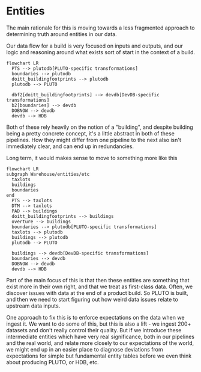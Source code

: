 # Entities

The main rationale for this is moving towards a less fragmented approach to determining truth around entities in our data.

Our data flow for a build is very focused on inputs and outputs, and our logic and reasoning around what exists sort of start in the context of a build.

```mermaid
flowchart LR
  PTS --> plutodb[PLUTO-specific transformations]
  boundaries --> plutodb
  doitt_buildingfootprints --> plutodb
  plutodb --> PLUTO

  dbf2[doitt_buildingfootprints] --> devdb[DevDB-specific transformations]
  b2[boundaries] --> devdb
  DOBNOW --> devdb
  devdb --> HDB
```

Both of these rely heavily on the notion of a "building", and despite building being a pretty concrete concept, it's a little abstract in both of these pipelines. How they might differ from one pipeline to the next also isn't immediately clear, and can end up in redundancies.

Long term, it would makes sense to move to something more like this

```mermaid
flowchart LR
subgraph Warehouse/entities/etc
  taxlots
  buildings
  boundaries
end
  PTS --> taxlots
  DTM --> taxlots
  PAD --> buildings
  doitt_buildingfootprints --> buildings
  overture --> buildings
  boundaries --> plutodb[PLUTO-specific transformations]
  taxlots --> plutodb
  buildings --> plutodb
  plutodb --> PLUTO

  buildings --> devdb[DevDB-specific transformations]
  boundaries --> devdb
  DOBNOW --> devdb
  devdb --> HDB
```

Part of the main focus of this is that then these entities are something that exist more in their own right, and that we treat as first-class data. Often, we discover issues with data at the end of a product build. So PLUTO is built, and then we need to start figuring out how weird data issues relate to upstream data inputs.

One approach to fix this is to enforce expectations on the data when we ingest it. We want to do some of this, but this is also a lift - we ingest 200+ datasets and don't really control their quality. But if we introduce these intermediate entities which have very real significance, both in our pipelines and the real world, and relate more closely to our expectations of the world, we might end up in an easier place to diagnose deviations from expectations for simple but fundamental entity tables before we even think about producing PLUTO, or HDB, etc.
